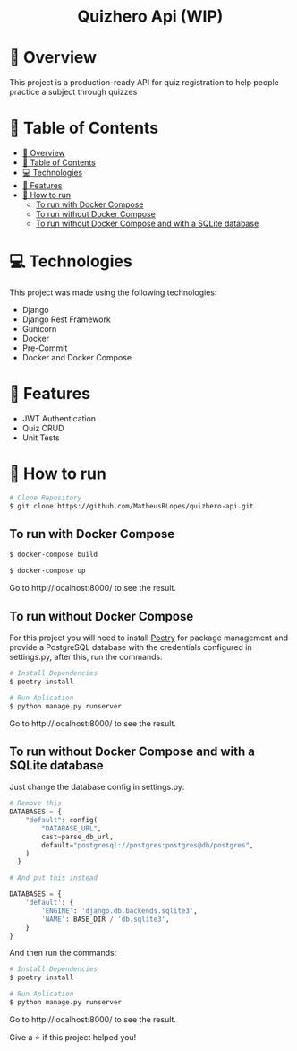 
<h1>
  <p align="center">
    Quizhero Api (WIP)
  </p>
</h1>

# :book: Overview

This project is a production-ready API for quiz registration to help people practice a subject through quizzes

# :pushpin: Table of Contents

- [:book: Overview](#book-overview)
- [:pushpin: Table of Contents](#pushpin-table-of-contents)
- [:computer: Technologies](#computer-technologies)
- [:rocket: Features](#rocket-features)
- [:construction_worker: How to run](#construction_worker-how-to-run)
  - [To run with Docker Compose](#to-run-with-docker-compose)
  - [To run without Docker Compose](#to-run-without-docker-compose)
  - [To run without Docker Compose and with a SQLite database](#to-run-without-docker-compose-and-with-a-sqlite-database)

# :computer: Technologies
This project was made using the following technologies:

* Django
* Django Rest Framework
* Gunicorn
* Docker
* Pre-Commit
* Docker and Docker Compose

# :rocket: Features

* JWT Authentication
* Quiz CRUD
* Unit Tests

# :construction_worker: How to run
```bash
# Clone Repository
$ git clone https://github.com/MatheusBLopes/quizhero-api.git
```

## To run with Docker Compose
```bash
$ docker-compose build

$ docker-compose up
```

Go to http://localhost:8000/ to see the result.

## To run without Docker Compose

For this project you will need to install [Poetry](https://python-poetry.org/) for package management and provide a PostgreSQL database with the credentials configured in settings.py, after this, run the commands:

```bash
# Install Dependencies
$ poetry install

# Run Aplication
$ python manage.py runserver
```

Go to http://localhost:8000/ to see the result.

## To run without Docker Compose and with a SQLite database

Just change the database config in settings.py:

```python
# Remove this
DATABASES = {
    "default": config(
        "DATABASE_URL",
        cast=parse_db_url,
        default="postgresql://postgres:postgres@db/postgres",
    )
  }

# And put this instead

DATABASES = {
    'default': {
        'ENGINE': 'django.db.backends.sqlite3',
        'NAME': BASE_DIR / 'db.sqlite3',
    }
}
```
And then run the commands:

```bash
# Install Dependencies
$ poetry install

# Run Aplication
$ python manage.py runserver
```

Go to http://localhost:8000/ to see the result.

Give a ⭐️ if this project helped you!
